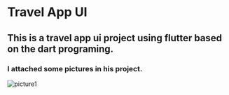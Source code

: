# Travel App UI 
## This is a travel app ui project using flutter based on the dart programing.  
### I attached some pictures in his project. 

![picture1](https://github.com/shahriar00/Travel-App-UI/assets/70763173/6340c61b-9e0a-43dd-8303-f686064c0620)


